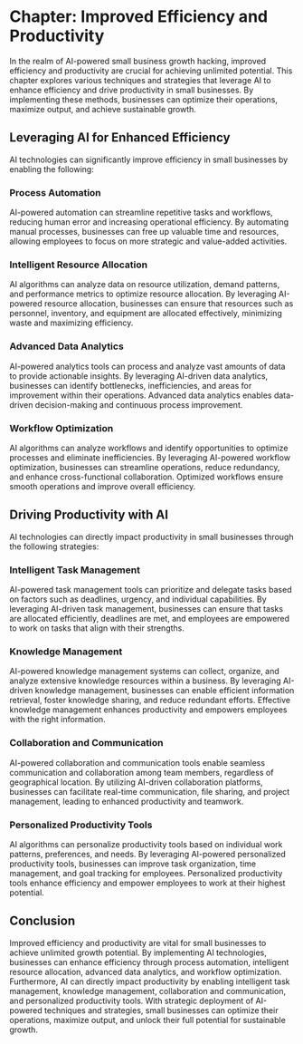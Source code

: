 Chapter: Improved Efficiency and Productivity
=============================================

In the realm of AI-powered small business growth hacking, improved efficiency and productivity are crucial for achieving unlimited potential. This chapter explores various techniques and strategies that leverage AI to enhance efficiency and drive productivity in small businesses. By implementing these methods, businesses can optimize their operations, maximize output, and achieve sustainable growth.

Leveraging AI for Enhanced Efficiency
-------------------------------------

AI technologies can significantly improve efficiency in small businesses by enabling the following:

### Process Automation

AI-powered automation can streamline repetitive tasks and workflows, reducing human error and increasing operational efficiency. By automating manual processes, businesses can free up valuable time and resources, allowing employees to focus on more strategic and value-added activities.

### Intelligent Resource Allocation

AI algorithms can analyze data on resource utilization, demand patterns, and performance metrics to optimize resource allocation. By leveraging AI-powered resource allocation, businesses can ensure that resources such as personnel, inventory, and equipment are allocated effectively, minimizing waste and maximizing efficiency.

### Advanced Data Analytics

AI-powered analytics tools can process and analyze vast amounts of data to provide actionable insights. By leveraging AI-driven data analytics, businesses can identify bottlenecks, inefficiencies, and areas for improvement within their operations. Advanced data analytics enables data-driven decision-making and continuous process improvement.

### Workflow Optimization

AI algorithms can analyze workflows and identify opportunities to optimize processes and eliminate inefficiencies. By leveraging AI-powered workflow optimization, businesses can streamline operations, reduce redundancy, and enhance cross-functional collaboration. Optimized workflows ensure smooth operations and improve overall efficiency.

Driving Productivity with AI
----------------------------

AI technologies can directly impact productivity in small businesses through the following strategies:

### Intelligent Task Management

AI-powered task management tools can prioritize and delegate tasks based on factors such as deadlines, urgency, and individual capabilities. By leveraging AI-driven task management, businesses can ensure that tasks are allocated efficiently, deadlines are met, and employees are empowered to work on tasks that align with their strengths.

### Knowledge Management

AI-powered knowledge management systems can collect, organize, and analyze extensive knowledge resources within a business. By leveraging AI-driven knowledge management, businesses can enable efficient information retrieval, foster knowledge sharing, and reduce redundant efforts. Effective knowledge management enhances productivity and empowers employees with the right information.

### Collaboration and Communication

AI-powered collaboration and communication tools enable seamless communication and collaboration among team members, regardless of geographical location. By utilizing AI-driven collaboration platforms, businesses can facilitate real-time communication, file sharing, and project management, leading to enhanced productivity and teamwork.

### Personalized Productivity Tools

AI algorithms can personalize productivity tools based on individual work patterns, preferences, and needs. By leveraging AI-powered personalized productivity tools, businesses can improve task organization, time management, and goal tracking for employees. Personalized productivity tools enhance efficiency and empower employees to work at their highest potential.

Conclusion
----------

Improved efficiency and productivity are vital for small businesses to achieve unlimited growth potential. By implementing AI technologies, businesses can enhance efficiency through process automation, intelligent resource allocation, advanced data analytics, and workflow optimization. Furthermore, AI can directly impact productivity by enabling intelligent task management, knowledge management, collaboration and communication, and personalized productivity tools. With strategic deployment of AI-powered techniques and strategies, small businesses can optimize their operations, maximize output, and unlock their full potential for sustainable growth.
